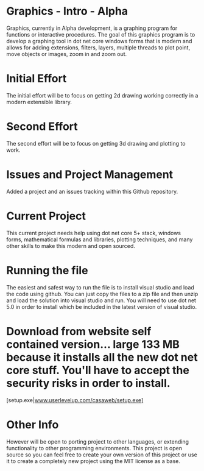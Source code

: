 # Graphics - Intro - Alpha
Graphics, currently in Alpha development, is a graphing program for functions or interactive procedures.  The goal of this graphics program is to develop a graphing tool in dot net core windows forms that is modern and allows for adding extensions, filters, layers, multiple threads to plot point, move objects or images, zoom in and zoom out.

# Initial Effort
The initial effort will be to focus on getting 2d drawing working correctly in a modern extensible library.

# Second Effort
The second effort will be to focus on getting 3d drawing and plotting to work.

# Issues and Project Management
Added a project and an issues tracking within this Github repository.

# Current Project
This current project needs help using dot net core 5+ stack, windows forms, mathematical formulas and libraries, plotting techniques, and many other skills to make this modern and open sourced.

# Running the file
The easiest and safest way to run the file is to install visual studio and load the code using github.   You can just copy the files to a zip file and then unzip and load the solution into visual studio and run.  You will need to use dot net 5.0 in order to install which be included in the latest version of visual studio.

# Download from website self contained version... large 133 MB because it installs all the new dot net core stuff.  You'll have to accept the security risks in order to install.
[setup.exe|www.userlevelup.com/casaweb/setup.exe]


# Other Info
However will be open to porting project to other languages, or extending functionality to other programming environments.   This project is open source so you can feel free to create your own version of this project or use it to create a completely new project using the MIT license as a base.
